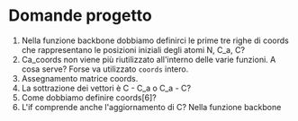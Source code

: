 # Domande progetto
1. Nella funzione backbone dobbiamo definirci le prime tre righe di coords che rappresentano le posizioni iniziali degli atomi N, C_a, C?
2. Ca_coords non viene più riutilizzato all'interno delle varie funzioni. A cosa serve? Forse va utilizzato `coords` intero.
3. Assegnamento matrice coords.
4. La sottrazione dei vettori è C - C_a o C_a - C?
5. Come dobbiamo definire coords[6]?
6. L'if comprende anche l'aggiornamento di C? Nella funzione backbone
